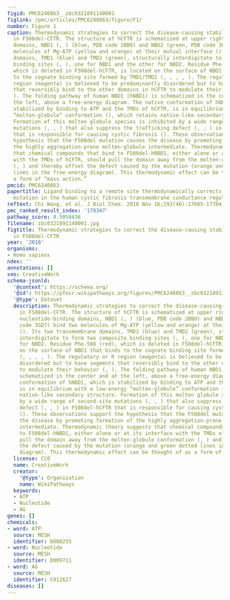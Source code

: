 ```yaml
---
figid: PMC6240863__zbc0321891140001
figlink: /pmc/articles/PMC6240863/figure/F1/
number: Figure 1
caption: Thermodynamic strategies to correct the disease-causing stability defect
  in F508del-CFTR. The structure of hCFTR is schematized at upper right. Its two nucleotide-binding
  domains, NBD1 (, ) (blue, PDB code 2BBO) and NBD2 (green, PDB code 3GD7) bind two
  molecules of Mg-ATP (yellow and orange) at their mutual interface (). Its two transmembrane
  domains, TMD1 (blue) and TMD2 (green), structurally interdigitate to form two composite
  binding sites (, ), one for NBD1 and the other for NBD2. Residue Phe-508 (red),
  which is deleted in F508del-hCFTR, is located on the surface of NBD1 that binds
  to the cognate binding site formed by TMD1/TMD2 (, , , , ). The regulatory or R
  region (magenta) is believed to be predominantly disordered but to have segments
  that reversibly bind to the other domains in hCFTR to modulate their behavior (,
  ). The folding pathway of human NBD1 (hNBD1) is schematized in the center and at
  the left, above a free-energy diagram. The native conformation of hNBD1, which is
  stabilized by binding to ATP and the TMDs of hCFTR, is in equilibrium with a low-energy
  “molten-globule” conformation (), which retains native-like secondary structure.
  Formation of this molten globule species is inhibited by a wide range of second-site
  mutations (, , ) that also suppress the trafficking defect (, , ) in F508del-hCFTR
  that is responsible for causing cystic fibrosis (). These observations support the
  hypothesis that the F508del mutation causes the disease by promoting formation of
  the highly aggregation-prone molten-globule intermediate. Thermodynamic theory suggests
  that chemical compounds that bind to F508del-hNBD1, either alone or at its interface
  with the TMDs of hCFTR, should pull the domain away from the molten-globule conformation
  (, ) and thereby offset the defect caused by the mutation (orange and green dotted
  lines in the free-energy diagram). This thermodynamic effect can be thought of as
  a form of “mass action.”
pmcid: PMC6240863
papertitle: Ligand binding to a remote site thermodynamically corrects the F508del
  mutation in the human cystic fibrosis transmembrane conductance regulator.
reftext: Chi Wang, et al. J Biol Chem. 2018 Nov 16;293(46):17685-17704.
pmc_ranked_result_index: '178347'
pathway_score: 0.5058436
filename: zbc0321891140001.jpg
figtitle: Thermodynamic strategies to correct the disease-causing stability defect
  in F508del-CFTR
year: '2018'
organisms:
- Homo sapiens
ndex: ''
annotations: []
seo: CreativeWork
schema-jsonld:
  '@context': https://schema.org/
  '@id': https://pfocr.wikipathways.org/figures/PMC6240863__zbc0321891140001.html
  '@type': Dataset
  description: Thermodynamic strategies to correct the disease-causing stability defect
    in F508del-CFTR. The structure of hCFTR is schematized at upper right. Its two
    nucleotide-binding domains, NBD1 (, ) (blue, PDB code 2BBO) and NBD2 (green, PDB
    code 3GD7) bind two molecules of Mg-ATP (yellow and orange) at their mutual interface
    (). Its two transmembrane domains, TMD1 (blue) and TMD2 (green), structurally
    interdigitate to form two composite binding sites (, ), one for NBD1 and the other
    for NBD2. Residue Phe-508 (red), which is deleted in F508del-hCFTR, is located
    on the surface of NBD1 that binds to the cognate binding site formed by TMD1/TMD2
    (, , , , ). The regulatory or R region (magenta) is believed to be predominantly
    disordered but to have segments that reversibly bind to the other domains in hCFTR
    to modulate their behavior (, ). The folding pathway of human NBD1 (hNBD1) is
    schematized in the center and at the left, above a free-energy diagram. The native
    conformation of hNBD1, which is stabilized by binding to ATP and the TMDs of hCFTR,
    is in equilibrium with a low-energy “molten-globule” conformation (), which retains
    native-like secondary structure. Formation of this molten globule species is inhibited
    by a wide range of second-site mutations (, , ) that also suppress the trafficking
    defect (, , ) in F508del-hCFTR that is responsible for causing cystic fibrosis
    (). These observations support the hypothesis that the F508del mutation causes
    the disease by promoting formation of the highly aggregation-prone molten-globule
    intermediate. Thermodynamic theory suggests that chemical compounds that bind
    to F508del-hNBD1, either alone or at its interface with the TMDs of hCFTR, should
    pull the domain away from the molten-globule conformation (, ) and thereby offset
    the defect caused by the mutation (orange and green dotted lines in the free-energy
    diagram). This thermodynamic effect can be thought of as a form of “mass action.”
  license: CC0
  name: CreativeWork
  creator:
    '@type': Organization
    name: WikiPathways
  keywords:
  - ATP
  - Nucleotide
  - AG
genes: []
chemicals:
- word: ATP
  source: MESH
  identifier: D000255
- word: Nucleotide
  source: MESH
  identifier: D009711
- word: AG
  source: MESH
  identifier: C012627
diseases: []
---
```

